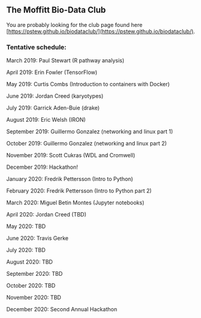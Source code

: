 ## The Moffitt Bio-Data Club
You are probably looking for the club page found here [https://pstew.github.io/biodataclub/](https://pstew.github.io/biodataclub/).

### Tentative schedule:
March 2019: Paul Stewart (R pathway analysis)

April 2019: Erin Fowler (TensorFlow)

May 2019: Curtis Combs (Introduction to containers with Docker)

June 2019: Jordan Creed (karyotypes)

July 2019: Garrick Aden-Buie (drake)

August 2019: Eric Welsh (IRON)

September 2019: Guillermo Gonzalez (networking and linux part 1)

October 2019: Guillermo Gonzalez (networking and linux part 2)

November 2019: Scott Cukras (WDL and Cromwell)

December 2019: Hackathon!

January 2020: Fredrik Pettersson (Intro to Python)

February 2020: Fredrik Pettersson (Intro to Python part 2)

March 2020: Miguel Betin Montes (Jupyter notebooks)

April 2020: Jordan Creed (TBD)

May 2020: TBD

June 2020: Travis Gerke

July 2020: TBD

August 2020: TBD

September 2020: TBD

October 2020: TBD

November 2020: TBD

December 2020: Second Annual Hackathon
